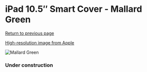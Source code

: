 # iPad 10.5″ Smart Cover - Mallard Green

[Return to previous page](/ipad_pro105)

[High-resolution image from Apple](https://store.storeimages.cdn-apple.com/8756/as-images.apple.com/is/MJM73?wid=4500&hei=4500&fmt=png)

<div style="width: 384px"><img src="/everysource/MJM73.png" alt="Mallard Green"></div>

### Under construction
